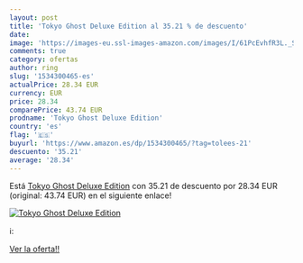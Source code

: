 ```yaml
---
layout: post
title: 'Tokyo Ghost Deluxe Edition al 35.21 % de descuento'
date: 
image: 'https://images-eu.ssl-images-amazon.com/images/I/61PcEvhfR3L._SL200_.jpg'
comments: true
category: ofertas
author: ring
slug: '1534300465-es'
actualPrice: 28.34 EUR
currency: EUR
price: 28.34
comparePrice: 43.74 EUR
prodname: 'Tokyo Ghost Deluxe Edition'
country: 'es'
flag: '🇪🇸'
buyurl: 'https://www.amazon.es/dp/1534300465/?tag=tolees-21'
descuento: '35.21'
average: '28.34'
---
```


Está [Tokyo Ghost Deluxe Edition](https://www.amazon.es/dp/1534300465/?tag=tolees-21) con 35.21 de descuento por 28.34 EUR (original: 43.74 EUR) en el siguiente enlace!

[![Tokyo Ghost Deluxe Edition](https://images-eu.ssl-images-amazon.com/images/I/61PcEvhfR3L._SL200_.jpg)](https://www.amazon.es/dp/1534300465/?tag=tolees-21)

ℹ️:


[Ver la oferta!!](https://www.amazon.es/dp/1534300465/?tag=tolees-21)
